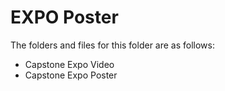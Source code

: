 # EXPO Poster

The folders and files for this folder are as follows:

- Capstone Expo Video
- Capstone Expo Poster